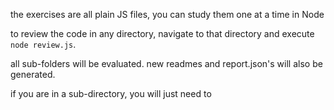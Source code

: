 the exercises are all plain JS files, you can study them one at a time in Node


to review the code in any directory, navigate to that directory and execute `node review.js`.

all sub-folders will be evaluated. new readmes and report.json's will also be generated.

if you are in a sub-directory, you will just need to
